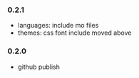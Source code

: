 ### 0.2.1
* languages: include mo files
* themes: css font include moved above

### 0.2.0
* github publish
